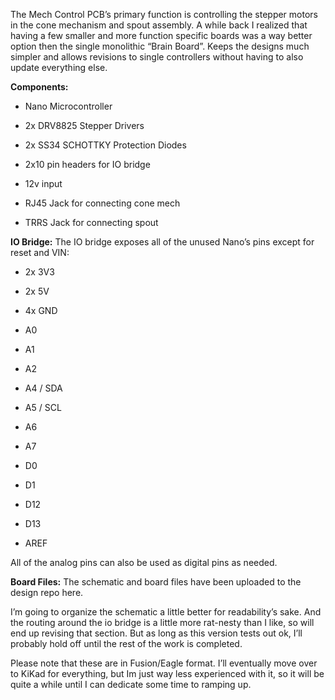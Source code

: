 
The Mech Control PCB’s primary function is controlling the stepper motors in the cone mechanism and spout assembly. A while back I realized that having a few smaller and more function specific boards was a way better option then the single monolithic “Brain Board”. Keeps the designs much simpler and allows revisions to single controllers without having to also update everything else.

**Components:**

-   Nano Microcontroller
    
-   2x DRV8825 Stepper Drivers
    
-   2x SS34 SCHOTTKY Protection Diodes
    
-   2x10 pin headers for IO bridge
    
-   12v input
    
-   RJ45 Jack for connecting cone mech
    
-   TRRS Jack for connecting spout
    

**IO Bridge:** The IO bridge exposes all of the unused Nano’s pins except for reset and VIN:

-   2x 3V3
    
-   2x 5V
    
-   4x GND
    
-   A0
    
-   A1
    
-   A2
    
-   A4 / SDA
    
-   A5 / SCL
    
-   A6
    
-   A7
    
-   D0
    
-   D1
    
-   D12
    
-   D13
    
-   AREF
    

All of the analog pins can also be used as digital pins as needed.

**Board Files:** The schematic and board files have been uploaded to the design repo here.

I’m going to organize the schematic a little better for readability’s sake. And the routing around the io bridge is a little more rat-nesty than I like, so will end up revising that section. But as long as this version tests out ok, I’ll probably hold off until the rest of the work is completed.

Please note that these are in Fusion/Eagle format. I’ll eventually move over to KiKad for everything, but Im just way less experienced with it, so it will be quite a while until I can dedicate some time to ramping up.
